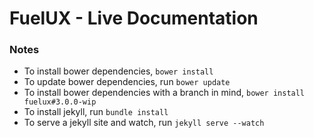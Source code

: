 FuelUX - Live Documentation
======

### Notes
* To install bower dependencies, `bower install`
* To update bower dependencies, run `bower update`
* To install bower dependencies with a branch in mind, `bower install fuelux#3.0.0-wip`
* To install jekyll, run `bundle install`
* To serve a jekyll site and watch, run `jekyll serve --watch`